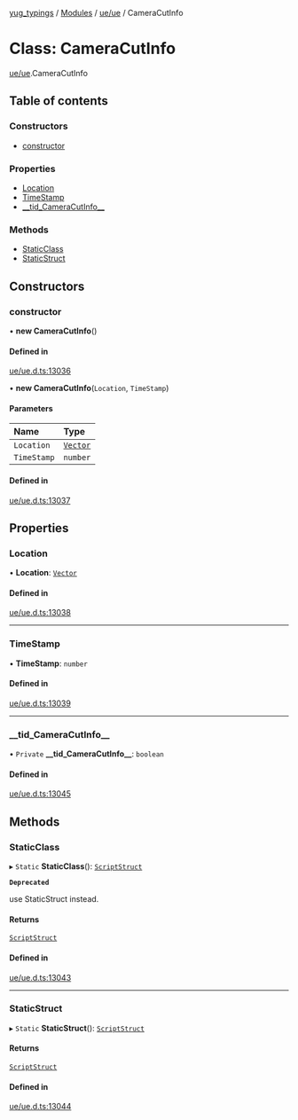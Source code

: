 [yug_typings](../README.md) / [Modules](../modules.md) / [ue/ue](../modules/ue_ue.md) / CameraCutInfo

# Class: CameraCutInfo

[ue/ue](../modules/ue_ue.md).CameraCutInfo

## Table of contents

### Constructors

- [constructor](ue_ue.CameraCutInfo.md#constructor)

### Properties

- [Location](ue_ue.CameraCutInfo.md#location)
- [TimeStamp](ue_ue.CameraCutInfo.md#timestamp)
- [\_\_tid\_CameraCutInfo\_\_](ue_ue.CameraCutInfo.md#__tid_cameracutinfo__)

### Methods

- [StaticClass](ue_ue.CameraCutInfo.md#staticclass)
- [StaticStruct](ue_ue.CameraCutInfo.md#staticstruct)

## Constructors

### constructor

• **new CameraCutInfo**()

#### Defined in

[ue/ue.d.ts:13036](https://github.com/YugMetaverse/yug_typings/blob/b7d9b19/ue/ue.d.ts#L13036)

• **new CameraCutInfo**(`Location`, `TimeStamp`)

#### Parameters

| Name | Type |
| :------ | :------ |
| `Location` | [`Vector`](ue_ue_s.Vector.md) |
| `TimeStamp` | `number` |

#### Defined in

[ue/ue.d.ts:13037](https://github.com/YugMetaverse/yug_typings/blob/b7d9b19/ue/ue.d.ts#L13037)

## Properties

### Location

• **Location**: [`Vector`](ue_ue_s.Vector.md)

#### Defined in

[ue/ue.d.ts:13038](https://github.com/YugMetaverse/yug_typings/blob/b7d9b19/ue/ue.d.ts#L13038)

___

### TimeStamp

• **TimeStamp**: `number`

#### Defined in

[ue/ue.d.ts:13039](https://github.com/YugMetaverse/yug_typings/blob/b7d9b19/ue/ue.d.ts#L13039)

___

### \_\_tid\_CameraCutInfo\_\_

• `Private` **\_\_tid\_CameraCutInfo\_\_**: `boolean`

#### Defined in

[ue/ue.d.ts:13045](https://github.com/YugMetaverse/yug_typings/blob/b7d9b19/ue/ue.d.ts#L13045)

## Methods

### StaticClass

▸ `Static` **StaticClass**(): [`ScriptStruct`](ue_ue.ScriptStruct.md)

**`Deprecated`**

use StaticStruct instead.

#### Returns

[`ScriptStruct`](ue_ue.ScriptStruct.md)

#### Defined in

[ue/ue.d.ts:13043](https://github.com/YugMetaverse/yug_typings/blob/b7d9b19/ue/ue.d.ts#L13043)

___

### StaticStruct

▸ `Static` **StaticStruct**(): [`ScriptStruct`](ue_ue.ScriptStruct.md)

#### Returns

[`ScriptStruct`](ue_ue.ScriptStruct.md)

#### Defined in

[ue/ue.d.ts:13044](https://github.com/YugMetaverse/yug_typings/blob/b7d9b19/ue/ue.d.ts#L13044)

